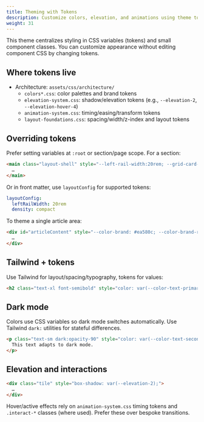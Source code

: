 ```yaml
---
title: Theming with Tokens
description: Customize colors, elevation, and animations using theme tokens and Tailwind utilities.
weight: 31
---
```


This theme centralizes styling in CSS variables (tokens) and small component classes. You can customize appearance without editing component CSS by changing tokens.

## Where tokens live
- Architecture: `assets/css/architecture/`
  - `colors*.css`: color palettes and brand tokens
  - `elevation-system.css`: shadow/elevation tokens (e.g., `--elevation-2`, `--elevation-hover-4`)
  - `animation-system.css`: timing/easing/transform tokens
  - `layout-foundations.css`: spacing/width/z-index and layout tokens

## Overriding tokens
Prefer setting variables at `:root` or section/page scope. For a section:

```html
<main class="layout-shell" style="--left-rail-width:20rem; --grid-card-min:320px;">
  …
</main>
```

Or in front matter, use `layoutConfig` for supported tokens:

```yaml
layoutConfig:
  leftRailWidth: 20rem
  density: compact
```

To theme a single article area:

```html
<div id="articleContent" style="--color-brand: #ea580c; --color-brand-rgb: 234, 88, 12;">
  …
</div>
```

## Tailwind + tokens
Use Tailwind for layout/spacing/typography, tokens for values:

```html
<h2 class="text-xl font-semibold" style="color: var(--color-text-primary);">Heading</h2>
```

## Dark mode
Colors use CSS variables so dark mode switches automatically. Use Tailwind `dark:` utilities for stateful differences.

```html
<p class="text-sm dark:opacity-90" style="color: var(--color-text-secondary);">
  This text adapts to dark mode.
</p>
```

## Elevation and interactions

```html
<div class="tile" style="box-shadow: var(--elevation-2);">
  …
</div>
```

Hover/active effects rely on `animation-system.css` timing tokens and `.interact-*` classes (where used). Prefer these over bespoke transitions. 